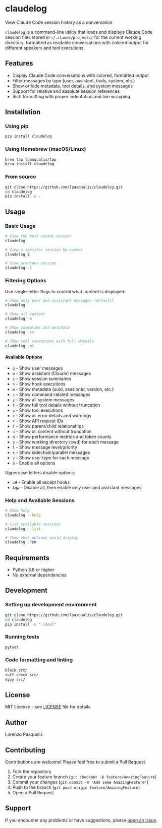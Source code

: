 # claudelog

View Claude Code session history as a conversation

`claudelog` is a command-line utility that loads and displays Claude Code session files stored in `~/.claude/projects/` for the current working directory, formatted as readable conversations with colored output for different speakers and tool executions.

## Features

- Display Claude Code conversations with colored, formatted output
- Filter messages by type (user, assistant, tools, system, etc.)
- Show or hide metadata, tool details, and system messages
- Support for relative and absolute session references
- Rich formatting with proper indentation and line wrapping

## Installation

### Using pip

```bash
pip install claudelog
```

### Using Homebrew (macOS/Linux)

```bash
brew tap lpasqualis/tap
brew install claudelog
```

### From source

```bash
git clone https://github.com/lpasqualis/claudelog.git
cd claudelog
pip install -e .
```

## Usage

### Basic Usage

```bash
# View the most recent session
claudelog

# View a specific session by number
claudelog 3

# View previous session
claudelog -1
```

### Filtering Options

Use single-letter flags to control what content is displayed:

```bash
# Show only user and assistant messages (default)
claudelog

# Show all content
claudelog -a

# Show summaries and metadata
claudelog -sm

# Show tool executions with full details
claudelog -ot
```

#### Available Options

- `q` - Show user messages
- `w` - Show assistant (Claude) messages
- `s` - Show session summaries
- `h` - Show hook executions
- `m` - Show metadata (uuid, sessionId, version, etc.)
- `c` - Show command-related messages
- `y` - Show all system messages
- `t` - Show full tool details without truncation
- `o` - Show tool executions
- `e` - Show all error details and warnings
- `r` - Show API request IDs
- `f` - Show parent/child relationships
- `u` - Show all content without truncation
- `d` - Show performance metrics and token counts
- `p` - Show working directory (cwd) for each message
- `l` - Show message level/priority
- `k` - Show sidechain/parallel messages
- `v` - Show user type for each message
- `a` - Enable all options

Uppercase letters disable options:
- `aH` - Enable all except hooks
- `Aqw` - Disable all, then enable only user and assistant messages

### Help and Available Sessions

```bash
# Show help
claudelog --help

# List available sessions
claudelog --list

# Show what options would display
claudelog -?sm
```

## Requirements

- Python 3.8 or higher
- No external dependencies

## Development

### Setting up development environment

```bash
git clone https://github.com/lpasqualis/claudelog.git
cd claudelog
pip install -e ".[dev]"
```

### Running tests

```bash
pytest
```

### Code formatting and linting

```bash
black src/
ruff check src/
mypy src/
```

## License

MIT License - see [LICENSE](LICENSE) file for details.

## Author

Lorenzo Pasqualis

## Contributing

Contributions are welcome! Please feel free to submit a Pull Request.

1. Fork the repository
2. Create your feature branch (`git checkout -b feature/AmazingFeature`)
3. Commit your changes (`git commit -m 'Add some AmazingFeature'`)
4. Push to the branch (`git push origin feature/AmazingFeature`)
5. Open a Pull Request

## Support

If you encounter any problems or have suggestions, please [open an issue](https://github.com/lpasqualis/claudelog/issues).